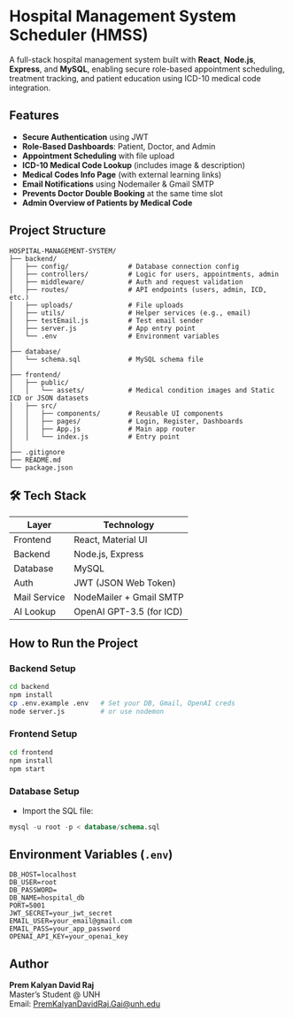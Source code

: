
# Hospital Management System Scheduler (HMSS)

A full-stack hospital management system built with **React**, **Node.js**, **Express**, and **MySQL**, enabling secure role-based appointment scheduling, treatment tracking, and patient education using ICD-10 medical code integration.

## Features

- **Secure Authentication** using JWT
- **Role-Based Dashboards**: Patient, Doctor, and Admin
- **Appointment Scheduling** with file upload
- **ICD-10 Medical Code Lookup** (includes image & description)
- **Medical Codes Info Page** (with external learning links)
- **Email Notifications** using Nodemailer & Gmail SMTP
- **Prevents Doctor Double Booking** at the same time slot
- **Admin Overview of Patients by Medical Code**

## Project Structure

```
HOSPITAL-MANAGEMENT-SYSTEM/
├── backend/
│   ├── config/               # Database connection config
│   ├── controllers/          # Logic for users, appointments, admin
│   ├── middleware/           # Auth and request validation
│   ├── routes/               # API endpoints (users, admin, ICD, etc.)
│   ├── uploads/              # File uploads
│   ├── utils/                # Helper services (e.g., email)
│   ├── testEmail.js          # Test email sender
│   ├── server.js             # App entry point
│   └── .env                  # Environment variables
│
├── database/
│   └── schema.sql            # MySQL schema file
│
├── frontend/
│   ├── public/
│   │   └── assets/           # Medical condition images and Static ICD or JSON datasets
│   ├── src/
│   │   ├── components/       # Reusable UI components
│   │   ├── pages/            # Login, Register, Dashboards
│   │   ├── App.js            # Main app router
│   │   └── index.js          # Entry point
│
├── .gitignore
├── README.md
└── package.json
```

## 🛠️ Tech Stack

| Layer        | Technology                |
|--------------|---------------------------|
| Frontend     | React, Material UI        |
| Backend      | Node.js, Express          |
| Database     | MySQL                     |
| Auth         | JWT (JSON Web Token)      |
| Mail Service | NodeMailer + Gmail SMTP   |
| AI Lookup    | OpenAI GPT-3.5 (for ICD)  |

## How to Run the Project

### Backend Setup

```bash
cd backend
npm install
cp .env.example .env   # Set your DB, Gmail, OpenAI creds
node server.js         # or use nodemon
```

### Frontend Setup

```bash
cd frontend
npm install
npm start
```

### Database Setup

- Import the SQL file:

```sql
mysql -u root -p < database/schema.sql
```

## Environment Variables (`.env`)

```env
DB_HOST=localhost
DB_USER=root
DB_PASSWORD=
DB_NAME=hospital_db
PORT=5001
JWT_SECRET=your_jwt_secret
EMAIL_USER=your_email@gmail.com
EMAIL_PASS=your_app_password
OPENAI_API_KEY=your_openai_key
```

## Author

**Prem Kalyan David Raj**  
Master’s Student @ UNH  
Email: PremKalyanDavidRaj.Gai@unh.edu

